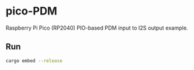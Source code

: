 # pico-PDM

Raspberry Pi Pico (RP2040) PIO-based PDM input to I2S output example.  

## Run

```sh
cargo embed --release
```
